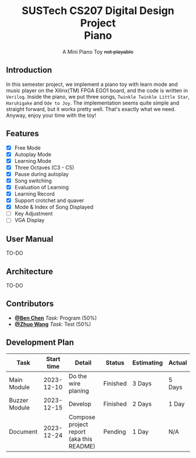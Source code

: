 <div align='center'>

# SUSTech CS207 Digital Design Project<br> Piano
A Mini Piano Toy ~~not playable~~
</div>

## Introduction
In this semester project, we implement a piano toy with learn mode
and music player on the Xilinx(TM) FPGA EGO1 board, and the code
is written in `Verilog`. Inside the piano, we put three songs,
`Twinkle Twinkle Little Star`, `Haruhigake` and `Ode to Joy`.
The implementation seems quite simple and straight forward, but it works pretty well.
That's exactly what we need. Anyway, enjoy your time with the toy!

## Features
 - [x] Free Mode
 - [x] Autoplay Mode
 - [x] Learning Mode
 - [x] Three Octaves (C3 - C5)
 - [x] Pause during autoplay
 - [x] Song switching
 - [x] Evaluation of Learning
 - [x] Learning Record
 - [x] Support crotchet and quaver
 - [x] Mode & Index of Song Displayed
 - [ ] Key Adjustment
 - [ ] VGA Display

## User Manual
TO-DO

## Architecture
TO-DO

## Contributors
 - [**@Ben Chen**](https://github.com/chanbengz)   *Task:* Program (50%)
 - [**@Zhuo Wang**](https://github.com/we-are-zed) *Task:* Test (50%)

## Development Plan

|  Task  | Start time | Detail | Status | Estimating | Actual |
| ------ | ---------- | ------ | ------ | ---------- | ------ |
| Main Module | 2023-12-10 | Do the wire planing | Finished | 3 Days | 5 Days |
| Buzzer Module | 2023-12-15 | Develop | Finished | 2 Days | 1 Day |
| Document | 2023-12-24 | Compose project report (aka this README) | Pending | 1 Day | N/A |